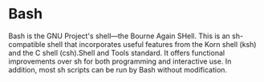 # Bash

Bash is the GNU Project's shell—the Bourne Again SHell. This is an sh-compatible shell that incorporates useful features from the Korn shell (ksh) and the C shell (csh).Shell and Tools standard. It offers functional improvements over sh for both programming and interactive use. In addition, most sh scripts can be run by Bash without modification.

